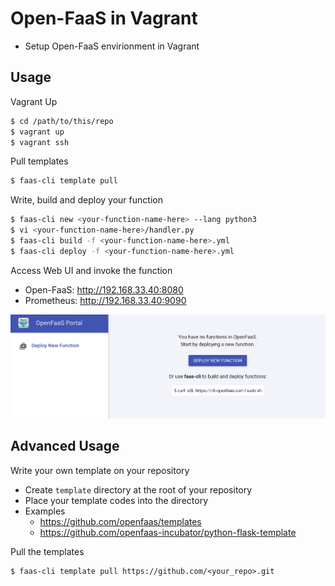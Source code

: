 # Open-FaaS in Vagrant

- Setup Open-FaaS envirionment in Vagrant

## Usage

Vagrant Up

```sh
$ cd /path/to/this/repo
$ vagrant up
$ vagrant ssh
```

Pull templates

```sh
$ faas-cli template pull
```

Write, build and deploy your function

```sh
$ faas-cli new <your-function-name-here> --lang python3
$ vi <your-function-name-here>/handler.py
$ faas-cli build -f <your-function-name-here>.yml
$ faas-cli deploy -f <your-function-name-here>.yml
```

Access Web UI and invoke the function

- Open-FaaS: http://192.168.33.40:8080
- Prometheus: http://192.168.33.40:9090

![](./screenshot.png)

## Advanced Usage

Write your own template on your repository

- Create `template` directory at the root of your repository
- Place your template codes into the directory
- Examples
  - https://github.com/openfaas/templates
  - https://github.com/openfaas-incubator/python-flask-template

Pull the templates

```
$ faas-cli template pull https://github.com/<your_repo>.git
```
